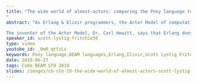 ```yaml
---
title: "The wide world of almost-actors: comparing the Pony language to BEAM languages
"
abstract: "As Erlang & Elixir programmers, the Actor Model of computation sits comfortably in our minds. Processes that communicate only by message passing makes building concurrent applications easy. It feels natural. We take it for granted.

The inventor of the Actor Model, Dr. Carl Hewitt, says that Erlang does not implement the Actor Model. Erlang co-creators Joe Armstrong and Robert Virding agree with Hewitt. Let's explore Actor Model wrongs & rights with BEAM languages compared to Pony (http://ponylang.io)."
speaker_id: scott-lystig-fritchie56
type: video
youtube_id: _0m0_qtfzLs
keywords: Pony language,BEAM languages,Erlang,Elixir,Scott Lystig Fritchie
date: 2019-06-27
tags: Code BEAM STO 2019
slides: /images/cb-sto-19-the-wide-world-of-almost-actors-scott-lystig-fritchie-compressed.pdf
---
```


